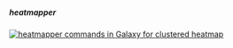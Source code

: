 ##### heatmapper
<a href="https://raw.github.com/fidelram/deepTools/master/examples/Gal_clustHM_heatmapper.png" target="_blank">
     <img src="https://raw.github.com/fidelram/deepTools/master/examples/Gal_clustHM_heatmapper.png" Title="heatmapper commands in Galaxy for clustered heatmap" />
</a>